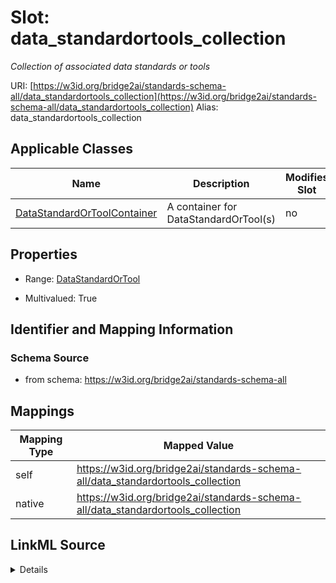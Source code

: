 

# Slot: data_standardortools_collection 


_Collection of associated data standards or tools_





URI: [https://w3id.org/bridge2ai/standards-schema-all/data_standardortools_collection](https://w3id.org/bridge2ai/standards-schema-all/data_standardortools_collection)
Alias: data_standardortools_collection

<!-- no inheritance hierarchy -->





## Applicable Classes

| Name | Description | Modifies Slot |
| --- | --- | --- |
| [DataStandardOrToolContainer](DataStandardOrToolContainer.md) | A container for DataStandardOrTool(s) |  no  |






## Properties

* Range: [DataStandardOrTool](DataStandardOrTool.md)

* Multivalued: True




## Identifier and Mapping Information






### Schema Source


* from schema: https://w3id.org/bridge2ai/standards-schema-all




## Mappings

| Mapping Type | Mapped Value |
| ---  | ---  |
| self | https://w3id.org/bridge2ai/standards-schema-all/data_standardortools_collection |
| native | https://w3id.org/bridge2ai/standards-schema-all/data_standardortools_collection |




## LinkML Source

<details>
```yaml
name: data_standardortools_collection
description: Collection of associated data standards or tools
from_schema: https://w3id.org/bridge2ai/standards-schema-all
rank: 1000
alias: data_standardortools_collection
domain_of:
- DataStandardOrToolContainer
range: DataStandardOrTool
multivalued: true
inlined: true
inlined_as_list: true

```
</details>